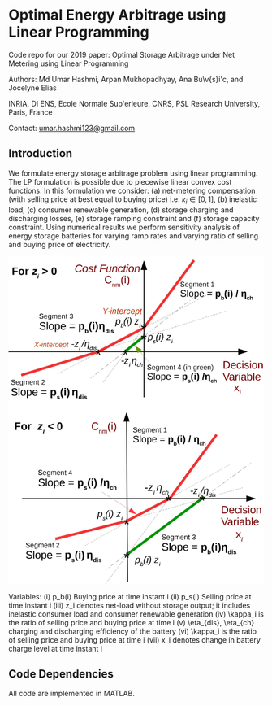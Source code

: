 # Optimal Energy Arbitrage using Linear Programming
Code repo for our 2019 paper: Optimal Storage Arbitrage under Net Metering using Linear Programming

Authors: Md Umar Hashmi, Arpan Mukhopadhyay, Ana Bu\v{s}i\'c, and Jocelyne Elias

INRIA, DI ENS, Ecole Normale Sup\'erieure, CNRS, PSL Research University, Paris, France

Contact: umar.hashmi123@gmail.com

## Introduction
We formulate energy storage arbitrage problem using linear programming. 
The LP formulation is possible due to piecewise linear convex cost functions.
In this formulation we consider: (a) net-metering compensation (with selling price at best equal to buying price) i.e. $\kappa_i \in [0,1]$, (b) inelastic load, (c) consumer renewable generation, (d) storage charging and discharging losses, (e) storage ramping constraint and (f) storage capacity constraint. 
Using numerical results we perform sensitivity analysis of energy storage batteries for varying ramp rates and varying ratio of selling and buying price of electricity.

![alt text](https://github.com/umar-hashmi/linearprogrammingarbitrage/blob/master/lpcost.jpg)


Variables:
(i) p_b(i) Buying price at time instant i
(ii) p_s(i) Selling price at time instant i
(iii) z_i denotes net-load without storage output; it includes inelastic consumer load and consumer renewable generation
(iv) \kappa_i  is the ratio of selling price and buying price at time i
(v) \eta_{dis}, \eta_{ch}  charging and discharging efficiency of the battery
(vi) \kappa_i  is the ratio of selling price and buying price at time i
(vii) x_i denotes change in battery charge level at time instant i



## Code Dependencies
All code are implemented in MATLAB.

